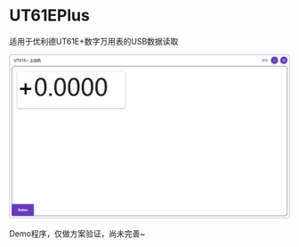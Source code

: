 # UT61EPlus
适用于优利德UT61E+数字万用表的USB数据读取

![image (3)](Snipaste_2023-06-16_16-59-01.png)

Demo程序，仅做方案验证，尚未完善~
